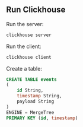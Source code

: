 ## Run Clickhouse

Run the server:

```bash
clickhouse server
```

Run the client:

```bash
clickhouse client
```

Create a table:

```sql
CREATE TABLE events
(
    id String,
    timestamp String,
    payload String
)
ENGINE = MergeTree
PRIMARY KEY (id, timestamp)
```